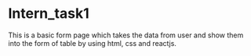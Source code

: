 # Intern_task1
This is a basic form page which takes the data from user and show them into the form of table by using html, css and reactjs.
